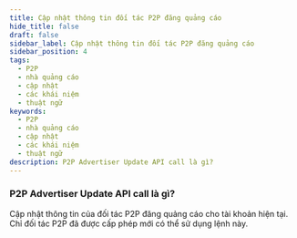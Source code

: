 ```yaml
---
title: Cập nhật thông tin đối tác P2P đăng quảng cáo
hide_title: false
draft: false
sidebar_label: Cập nhật thông tin đối tác P2P đăng quảng cáo
sidebar_position: 4
tags:
  - P2P
  - nhà quảng cáo
  - cập nhật
  - các khái niệm
  - thuật ngữ
keywords:
  - P2P
  - nhà quảng cáo
  - cập nhật
  - các khái niệm
  - thuật ngữ
description: P2P Advertiser Update API call là gì?
---
```


### P2P Advertiser Update API call là gì?

Cập nhật thông tin của đối tác P2P đăng quảng cáo cho tài khoản hiện tại. Chỉ đối tác P2P đã được cấp phép mới có thể sử dụng lệnh này.
